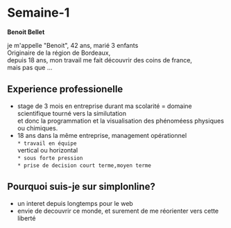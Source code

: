 # Semaine-1

__Benoit Bellet__

je m'appelle "Benoit", 42 ans, marié 3 enfants  
Originaire de la région de Bordeaux,  
depuis 18 ans, mon travail me fait découvrir des coins de france,  
mais pas que ...  
  
  
## Experience professionelle  
  
* stage de 3 mois en entreprise durant ma scolarité = domaine scientifique tourné vers la similutation   
et donc la programmation et la visualisation des phénoméess physiques ou chimiques.  
* 18 ans dans la même entreprise, management opérationnel  
    `* travail en équipe`   
        vertical ou horizontal  
    `* sous forte pression`  
    `* prise de decision court terme,moyen terme`  
  
  
## Pourquoi suis-je sur simplonline?  
  
* un interet depuis longtemps pour le web  
* envie de decouvrir ce monde, et surement de me réorienter vers cette liberté  
